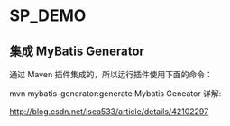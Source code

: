 # SP_DEMO


## 集成 MyBatis Generator

通过 Maven 插件集成的，所以运行插件使用下面的命令：

mvn mybatis-generator:generate
Mybatis Geneator 详解:

http://blog.csdn.net/isea533/article/details/42102297